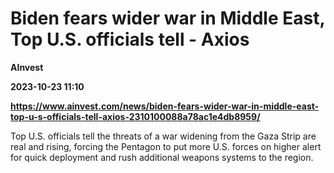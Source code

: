 # Biden fears wider war in Middle East, Top U.S. officials tell - Axios
**AInvest**

**2023-10-23 11:10**

**https://www.ainvest.com/news/biden-fears-wider-war-in-middle-east-top-u-s-officials-tell-axios-2310100088a78ac1e4db8959/**

Top U.S. officials tell the threats of a war widening from the Gaza Strip are real and rising, forcing the Pentagon to put more U.S. forces on higher alert for quick deployment and rush additional weapons systems to the region.